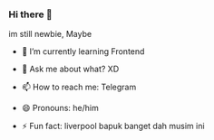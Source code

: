 ### Hi there 👋

im still newbie, Maybe
<!--
**FARIS137/FARIS137** is a ✨ _special_ ✨ repository because its `README.md` (this file) appears on your GitHub profile.

Here are some ideas to get you started:
- 👯 I’m looking to collaborate on ...
- 🤔 I’m looking for help with someone 
- 🔭 I’m currently working on ...-->
- 🌱 I’m currently learning Frontend

- 💬 Ask me about what? XD
- 📫 How to reach me: <a herf ="@goodfirls">Telegram </a>
- 😄 Pronouns: he/him
- ⚡ Fun fact: liverpool bapuk banget dah musim ini




